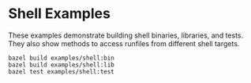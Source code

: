 # Shell Examples

These examples demonstrate building shell binaries, libraries, and tests.
They also show methods to access runfiles from different shell targets.

```
bazel build examples/shell:bin
bazel build examples/shell:lib
bazel test examples/shell:test
```
